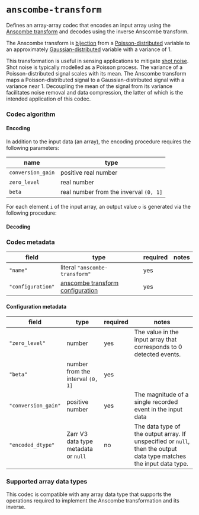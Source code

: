 # `anscombe-transform`

Defines an array-array codec that encodes an input array using the [Anscombe transform](https://en.wikipedia.org/wiki/Anscombe_transform) and decodes using the inverse Anscombe transform.

The Anscombe transform is [bijection](https://en.wikipedia.org/wiki/Bijection) from a [Poisson-distributed](https://en.wikipedia.org/wiki/Poisson_distribution) variable to an approximately [Gaussian-distributed](https://en.wikipedia.org/wiki/Normal_distribution) variable with a variance of 1.

This transformation is useful in sensing applications to mitigate [shot noise](https://en.wikipedia.org/wiki/Shot_noise). Shot noise is typically modelled as a Poisson process. The variance of a Poisson-distributed signal scales with its mean. The Anscombe transform maps a Poisson-distributed signal to a Gaussian-distributed signal with a variance near 1. Decoupling the mean of the signal from its variance facilitates noise removal and data compression, the latter of which is the intended application of this codec.

### Codec algorithm

#### Encoding

In addition to the input data (an array), the encoding procedure requires the following parameters:

| name | type | 
| - | - | 
| `conversion_gain` | positive real number |
| `zero_level` | real number |
| `beta` | real number from the inverval `(0, 1]` |

For each element `i` of the input array, an output value `o` is generated via the following procedure:


#### Decoding
<TODO>

### Codec metadata

| field | type | required | notes |
| - | - | - | - |
| `"name"` | literal `"anscombe-transform"` | yes | |
| `"configuration"` | [anscombe transform configuration](#configuration-metadata) | yes | |

#### Configuration metadata

| field | type | required | notes |
| - | - | - | - |
| `"zero_level"` | number | yes | The value in the input array that corresponds to 0 detected events.
| `"beta"` | number from the interval `(0, 1]` | yes | <TODO> |
| `"conversion_gain"` | positive number | yes | The magnitude of a single recorded event in the input data |
| `"encoded_dtype"` | Zarr V3 data type metadata or `null` | no | The data type of the output array. If unspecified or `null`, then the output data type matches the input data type. | 

### Supported array data types

This codec is compatible with any array data type that supports the operations required to implement the Anscombe transformation and its inverse. 
